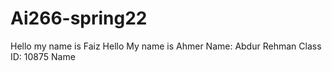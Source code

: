 # Ai266-spring22
Hello my name is Faiz
Hello My name is Ahmer
Name: Abdur Rehman 
Class ID: 10875
Name
